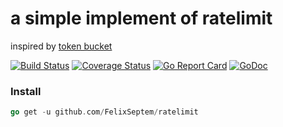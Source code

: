# a simple implement of ratelimit
inspired by [token bucket](https://en.wikipedia.org/wiki/Token_bucket)

[![Build Status](https://www.travis-ci.org/FelixSeptem/ratelimit.svg?branch=master)](https://www.travis-ci.org/FelixSeptem/ratelimit)
[![Coverage Status](https://coveralls.io/repos/github/FelixSeptem/ratelimit/badge.svg?branch=master)](https://coveralls.io/github/FelixSeptem/ratelimit?branch=master)
[![Go Report Card](https://goreportcard.com/badge/github.com/FelixSeptem/ratelimit)](https://goreportcard.com/report/github.com/FelixSeptem/ratelimit)
[![GoDoc](http://godoc.org/github.com/FelixSeptem/ratelimit?status.svg)](http://godoc.org/github.com/FelixSeptem/ratelimit)

### Install
```go
go get -u github.com/FelixSeptem/ratelimit
```


